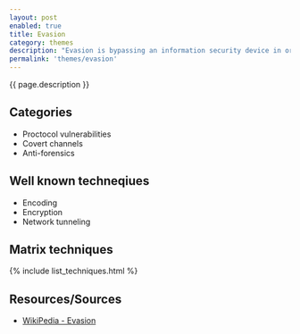 ```yaml
---
layout: post
enabled: true
title: Evasion
category: themes
description: "Evasion is bypassing an information security device in order to deliver an exploit, attack, or other form of malware to a target network or system, without detection. Evasions are typically used to counter network-based intrusion detection and prevention systems (IPS, IDS) but can also be used to by-pass firewalls and defeat malware analysis. A further target of evasions can be to crash a network security device, rendering it in-effective to subsequent targeted attacks."
permalink: 'themes/evasion'
---
```

{{ page.description }}

## Categories

* Proctocol vulnerabilities
* Covert channels
* Anti-forensics

## Well known techneqiues

* Encoding
* Encryption
* Network tunneling

## Matrix techniques
{% include list_techniques.html %}

## Resources/Sources

* [WikiPedia - Evasion](https://en.wikipedia.org/wiki/Evasion_(network_security))